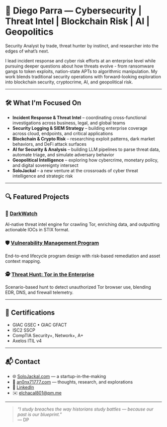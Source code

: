 # 👾 Diego Parra — Cybersecurity | Threat Intel | Blockchain Risk | AI | Geopolitics

Security Analyst by trade, threat hunter by instinct, and researcher into the edges of what’s next.

I lead incident response and cyber risk efforts at an enterprise level while pursuing deeper questions about how threats evolve - from ransomware gangs to token exploits, nation-state APTs to algorithmic manipulation. My work blends traditional security operations with forward-looking exploration into blockchain security, cryptocrime, AI, and geopolitical risk.

---

## 🛠 What I'm Focused On

- **Incident Response & Threat Intel** – coordinating cross-functional investigations across business, legal, and global teams
- **Security Logging & SIEM Strategy** – building enterprise coverage across cloud, endpoints, and critical applications
- **Blockchain & Crypto Risk** – researching exploit patterns, dark market behaviors, and DeFi attack surfaces
- **AI for Security & Analysis** – building LLM pipelines to parse threat data, automate triage, and simulate adversary behavior
- **Geopolitical Intelligence** – exploring how cybercrime, monetary policy, and digital sovereignty intersect
- **SoloJackal** – a new venture at the crossroads of cyber threat intelligence and strategic risk

---

## 🔍 Featured Projects

### 🧪 [DarkWatch](https://github.com/solojackal)
AI-native threat intel engine for crawling Tor, enriching data, and outputting actionable IOCs in STIX format.

### 🛡 [Vulnerability Management Program](https://github.com/elchacal801/Vulnerability-Management-Program-Implementation)
End-to-end lifecycle program design with risk-based remediation and asset context mapping.

### 🕵️ [Threat Hunt: Tor in the Enterprise](https://github.com/elchacal801/threat-hunting-scenario-tor)
Scenario-based hunt to detect unauthorized Tor browser use, blending EDR, DNS, and firewall telemetry.

---

## 📜 Certifications

- GIAC GSEC • GIAC GFACT
- ISC2 SSCP
- CompTIA Security+, Network+, A+
- Axelos ITIL v4

---

## 📬 Contact

- 🌐 [SoloJackal.com](https://solojackal.com) — a startup-in-the-making  
- 📓 [an0nx71777.com](https://an0nx71777.com) — thoughts, research, and explorations  
- 🔗 [LinkedIn](https://www.linkedin.com/in/diego-parra)  
- ✉️ [elchacal801@pm.me](mailto:elchacal801@pm.me)

---

> _“I study breaches the way historians study battles — because our past is our blueprint.”_  
> — DP
